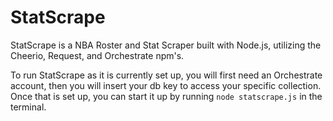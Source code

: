 # StatScrape

StatScrape is a NBA Roster and Stat Scraper built with Node.js, utilizing the Cheerio, Request, and Orchestrate npm's.

To run StatScrape as it is currently set up, you will first need an Orchestrate account, then you will insert your db key to access your specific collection.  Once that is set up, you can start it up by running `node statscrape.js` in the terminal.
